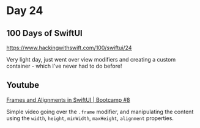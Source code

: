 # Day 24

## 100 Days of SwiftUI

https://www.hackingwithswift.com/100/swiftui/24

Very light day, just went over view modifiers and creating a custom container - which I've never had to do before! 

## Youtube

[Frames and Alignments in SwiftUI | Bootcamp #8](https://www.youtube.com/watch?v=BN8IEiM_3qI&list=PLwvDm4VfkdphqETTBf-DdjCoAvhai1QpO&index=9)

Simple video going over the `.frame` modifier, and manipulating the content using the `width`, `height`, `minWidth`, `maxHeight`, `alignment` properties.